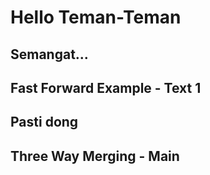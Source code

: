 # Hello Teman-Teman

## Semangat...

## Fast Forward Example - Text 1

## Pasti dong

## Three Way Merging - Main
